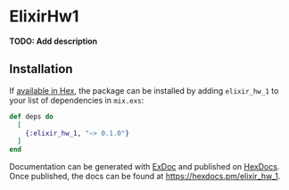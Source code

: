 # ElixirHw1

**TODO: Add description**

## Installation

If [available in Hex](https://hex.pm/docs/publish), the package can be installed
by adding `elixir_hw_1` to your list of dependencies in `mix.exs`:

```elixir
def deps do
  [
    {:elixir_hw_1, "~> 0.1.0"}
  ]
end
```

Documentation can be generated with [ExDoc](https://github.com/elixir-lang/ex_doc)
and published on [HexDocs](https://hexdocs.pm). Once published, the docs can
be found at <https://hexdocs.pm/elixir_hw_1>.

